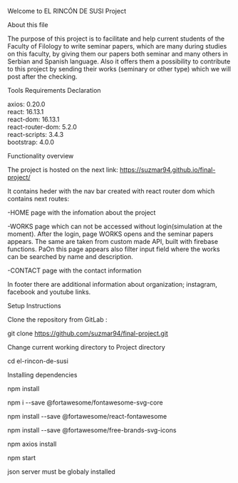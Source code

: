 Welcome to EL RINCÓN DE SUSI Project

About this file

The purpose of this project is to facilitate and help current students of the Faculty of Filology to write seminar papers, which are many during studies on this faculty, by giving them our papers both seminar and many others in Serbian and Spanish language. Also it offers them a possibility to contribute to this project by sending their works (seminary or other type) which we will post after the checking.


Tools Requirements Declaration

axios: 0.20.0  
react: 16.13.1  
react-dom: 16.13.1  
react-router-dom: 5.2.0  
react-scripts: 3.4.3  
bootstrap: 4.0.0  


Functionality overview

The project is hosted on the next link: https://suzmar94.github.io/final-project/

It contains heder with the nav bar created with react router dom which contains next routes:

-HOME page with the infomation about the project

-WORKS page which can not be accessed without login(simulation at the moment). After the login, page WORKS opens and the seminar papers appears. The same are taken from custom made API, built with firebase functions. PaOn this page appears also filter input field where the works can be searched by name and description.

-CONTACT page with the contact information

In footer there are additional information about organization; instagram, facebook and youtube links.


Setup Instructions

Clone the repository from GitLab :

git clone https://github.com/suzmar94/final-project.git

Change current working directory to Project directory

cd el-rincon-de-susi


Installing dependencies

npm install

npm i --save @fortawesome/fontawesome-svg-core

npm install --save @fortawesome/react-fontawesome

npm install --save @fortawesome/free-brands-svg-icons

npm axios install

npm start

json server must be globaly installed